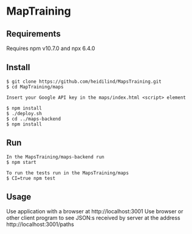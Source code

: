 # MapTraining

## Requirements
Requires npm v10.7.0 and npx 6.4.0 

## Install
```
$ git clone https://github.com/heidilind/MapsTraining.git
$ cd MapTraining/maps

Insert your Google API key in the maps/index.html <script> element

$ npm install
$ ./deploy.sh
$ cd ../maps-backend
$ npm install

```
## Run

```
In the MapsTraining/maps-backend run
$ npm start

To run the tests run in the MapsTraining/maps 
$ CI=true npm test
```
## Usage

Use application with a browser at  http://localhost:3001
Use browser or other client program to see JSON:s received by server at the address http://localhost:3001/paths
